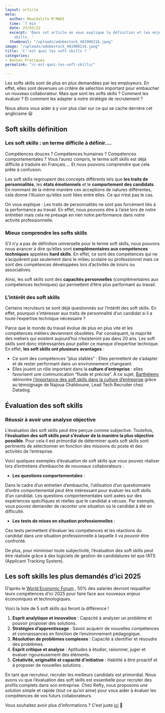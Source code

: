 ```yaml
---
layout: article
meta:
  author: Mouzdalifa M'MADI
  time: '7 min '
  date: 23/03/22
  excerpt: 'Dans cet article on vous explique la définition et les enjeux des soft
    skills. '
  thumbnail: "/uploads/adobestock_481906216.jpeg"
image: "/uploads/adobestock_481906216.jpeg"
title: 'C''est quoi les soft skills ? '
categories:
- Bonnes Pratiques
permalink: "/c-est-quoi-les-soft-skills/"

---
```

Les softs skills sont de plus en plus demandées par les employeurs. En effet, elles sont devenues un critère de sélection important pour embaucher un nouveau collaborateur. Mais que sont les softs skills ? Comment les évaluer ? Et comment les adapter à notre stratégie de recrutement ?

Nous allons vous aider à y voir plus clair sur ce qui se cache derrière cet anglicisme 😃

## Soft skills définition

### Les soft skills : un terme difficile à définir....

Compétences douces ? Compétences humaines ? Compétences comportementales ? Vous l’aurez compris, le terme soft skills est déjà difficile à traduire en Français.... Et nous pouvons comprendre que cela prête à confusion.

Les soft skills regroupent des concepts différents tels que **les traits de personnalités**, les **états émotionnels** et le **comportement des candidats**. En nommant de la même manière ces acceptions de natures différentes, cela donne l’illusion qu’elles sont liées entre elles. Ce qui n’est pas le cas.

On vous explique : Les traits de personnalités ne sont pas forcément liés à la performance au travail. En effet, nous pouvons être à l’aise lors de notre entretien mais cela ne présage en rien notre performance dans notre activité professionnelle.

### Mieux comprendre les softs skills

S’il n’y a pas de définition universelle pour le terme soft skills, nous pouvons nous avancer à dire qu’elles sont **complémentaires aux compétences techniques** appelées **hard skills**. En effet, ce sont des compétences qui ne s’acquièrent pas seulement dans le milieu scolaire ou professionnel mais ce sont des compétences développées lors d’activités de loisirs ou associatives.

Ainsi, les soft skills sont des **capacités personnelles** (complémentaires aux compétences techniques) qui permettent d’être plus performant au travail.

### L’intérêt des soft skills

Certains recruteurs se sont déjà questionnés sur l’intérêt des soft skills. En effet, pourquoi s’intéresser aux traits de personnalité d’un candidat si il a toute l’expertise technique nécessaire ?

Parce que le monde du travail évolue de plus en plus vite et les compétences métiers deviennent obsolètes. Par conséquent, la majorité des métiers qui existent aujourd’hui n’existeront pas dans 20 ans. Les soft skills sont donc intéressantes pour pallier ce manque d’expertise technique. En effet, **les soft skills ont plusieurs avantages** :

* Ce sont des compétences “plus stables” : Elles permettent de s’adapter et de rester performant dans un environnement changeant.
* Elles jouent un rôle important dans la **culture d’entreprise** : elles  favorisent une communication “fluide et précise”. À ce sujet, [Barthélemy](https://www.linkedin.com/in/barthelemyhick/) démontre [l’importance des soft skills dans la culture d’entreprise](https://blog.refty.co/importance-des-soft-skills-culture-d-entreprise/ "Article Blog refty ") grâce au témoignage de Najoua Chahboune, Lead Tech Recruiter chez Datadog.

## Évaluation des soft skills

### Réussir à avoir une analyse objective

L’évaluation des soft skills peut être perçue comme subjective. Toutefois, **l’évaluation des soft skills peut s’évaluer de la manière la plus objective possible**. Pour cela il est primordial de déterminer quels soft skills sont pertinents de sélectionner en fonction des missions du poste et des activités de l’entreprise.

Voici quelques exemples d’évaluation de soft skills que vous pouvez réaliser lors d’entretiens d’embauche de nouveaux collaborateurs :

* **Les questions comportementales** :

Dans le cadre d’un entretien d’embauche, l’utilisation d’un questionnaire d’ordre comportemental peut être intéressant pour évaluer les soft skills d’un candidat. Les questions comportementales sont axées sur des expériences spécifiques et réelles que le candidat a vécues. Par exemple, vous pouvez demander de raconter une situation où le candidat à été en difficulté.

* **Les tests de mises en situation professionnelles** :

Ces tests permettent d’évaluer les compétences et les réactions du candidat dans une situation professionnelle à laquelle il va pouvoir être confronté.

De plus, pour minimiser toute subjectivité, l’évaluation des soft skills peut être réalisée grâce à des logiciels de gestion de candidatures tel que l’ATS (Applicant Tracking System).

## Les soft skills les plus demandés d’ici 2025

D’après le [World Economic Forum](https://www.weforum.org/ "Site world economic forum ") , 50% des salariés devront requalifier leurs compétences d’ici 2025 pour faire face aux nouveaux enjeux économiques et technologiques.

Voici la liste de 5 soft skills qui feront la différence !

1. **Esprit analytique et innovation** : Capacité à analyser un problème et pouvoir proposer des solutions.
2. **Stratégies d’apprentissage** : Savoir acquérir de nouvelles compétences et connaissances en fonction de l’environnement pédagogique.
3. **Résolution de problèmes complexes** : Capacité à identifier et résoudre des problèmes.
4. **Esprit critique et analyse** : Aptitudes à étudier, raisonner, juger et évaluer rigoureusement des éléments.
5. **Créativité, originalité et capacité d’initiative** : Habilité à être proactif et à proposer de nouvelles solutions .

En tant que recruteur, recruter les meilleurs candidats est primordial. Nous avons vu que l’évaluation des soft skills est essentielle pour recruter des profils complets dans son entreprise. Chez Refty, nous proposons une solution simple et rapide (tout ce qu’on aime) pour vous aider à évaluer les compétences de vos futurs collaborateurs.

Vous souhaitez avoir plus d’informations ? C’est juste [ici](https://refty.co/ "Site refty ") 🙂